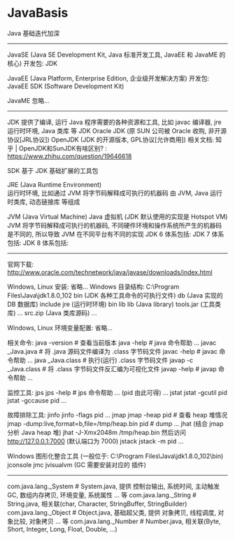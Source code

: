 # JavaBasis

Java 基础迭代加深    

***  

JavaSE (Java SE Development Kit, Java 标准开发工具, JavaEE 和 JavaME 的核心)
    开发包: JDK
    
JavaEE (Java Platform, Enterprise Edition, 企业级开发解决方案)
    开发包: JavaEE SDK (Software Development Kit)

JavaME 
    忽略...

***

JDK
    提供了编译, 运行 Java 程序需要的各种资源和工具, 比如 javac 编译器, jre 运行时环境, Java 类库 等
    JDK 
        Oracle JDK (原 SUN 公司被 Oracle 收购, 非开源协议[JRL协议])
        OpenJDK (JDK 的开源版本, GPL协议[允许商用])
        相关文档:
            知乎 | OpenJDK和SunJDK有啥区别? : https://www.zhihu.com/question/19646618
        
SDK 
    基于 JDK 基础扩展的工具包
    
JRE (Java Runtime Environment)  
    运行时环境, 比如通过 JVM 将字节码解释成可执行的机器码
    由 JVM, Java 运行时类库, 动态链接库 等组成
    
JVM (Java Virtual Machine)
    Java 虚拟机 (JDK 默认使用的实现是 Hotspot VM)
    JVM 将字节码解释成可执行的机器码, 不同硬件环境和操作系统所产生的机器码是不同的, 所以导致 JVM 在不同平台有不同的实现
    JDK 6 体系包括: 
    JDK 7 体系包括:
    JDK 8 体系包括:

***

官网下载: http://www.oracle.com/technetwork/java/javase/downloads/index.html

Windows, Linux 安装: 省略...
   Windows 目录结构:
    C:\Program Files\Java\jdk1.8.0_102
        bin                             (JDK 各种工具命令的可执行文件)
        db                              (Java 实现的 DB 数据库)
        include
        jre                             (运行时环境)
            bin
            lib
        lib                             (Java library)
            tools.jar                       (工具类库)
        ...
        src.zip                         (Java 类库源码)
        ...

Windows, Linux 环境变量配置: 省略...

相关命令:
    java -version # 查看当前版本
        java -help # java 命令帮助
            ...
    javac _Java.java # 将 .java 源码文件编译为 .class 字节码文件
        javac -help # javac 命令帮助
            ...
    java _Java.class # 执行(运行) .class 字节码文件
    javap -c _Java.class # 将 .class 字节码文件反汇编为可视化文件
        javap -help # javap 命令帮助
            ...
            
监控工具:
    jps
        jps -help # jps 命令帮助
        ... (pid 由此可得) ...
    jstat
        jstat -gcutil pid
        jstat -gccause pid
        ...
    
故障排除工具:
    jinfo
        jinfo -flags pid
        ...
    jmap
        jmap -heap pid # 查看 heap 堆情况
        jmap -dump:live,format=b,file=/tmp/heap.bin pid # dump
        ...
    jhat (结合 jmap 分析 Java heap 堆)
        jhat -J-Xmx2048m /tmp/heap.bin
        然后访问 http://127.0.0.1:7000 (默认端口为 7000)
    jstack
        jstack -m pid
        ...
    
Windows 图形化整合工具 (一般位于: C:\Program Files\Java\jdk1.8.0_102\bin)
    jconsole
    jmc
    jvisualvm 
        (GC 需要安装对应的 插件)
        
***        

com.java.lang._System  # System.java, 提供 控制台输出, 系统时间, 主动触发 GC, 数组内存拷贝, 环境变量, 系统属性 ... 等
com.java.lang._String  # String.java, 相关联(char, Character, StringBuffer, StringBuilder)
com.java.lang._Object  # Object.java, 基础超父类, 提供 对象拷贝, 线程调度, 对象比较, 对象拷贝 ... 等
com.java.lang._Number  # Number.java, 相关联(Byte, Short, Integer, Long, Float, Double, ...)